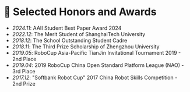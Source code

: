 # 🎉 Selected Honors and Awards

- *2024.11*: AAII Student Best Paper Award 2024
- *2022.12*: The Merit Student of ShanghaiTech University
- *2018.12*: The School Outstanding Student Cadre
- *2018.11*: The Third Prize Scholarship of Zhengzhou University
- *2019.05*: RoboCup Asia-Pacific TianJin Invitational Tournament 2019 - 2nd Place
- *2019.04*: 2019 RoboCup China Open Standard Platform League (NAO) - 3rd Place
- *2017.12*: "Softbank Robot Cup" 2017 China Robot Skills Competition - 2nd Prize